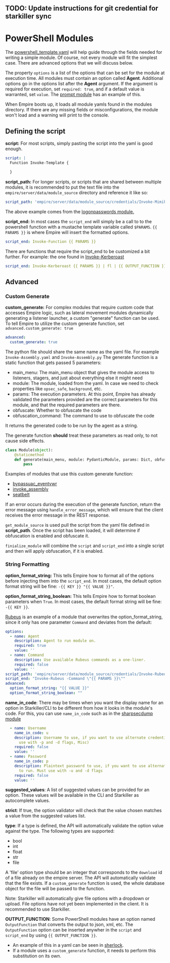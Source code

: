 ## TODO: Update instructions for git credential for starkiller sync

# PowerShell Modules

The [powershell\_template.yaml](https://github.com/BC-SECURITY/Empire/blob/master/empire/server/modules/powershell\_template.py) will help guide through the fields needed for writing a simple module. Of course, not every module will fit the simplest case. There are advanced options that we will discuss below.

The property `options` is a list of the options that can be set for the module at execution time. All modules must contain an option called **Agent**. Additional options go in the options list after the **Agent** argument. If the argument is required for execution, set `required: true`, and if a default value is warranted, set `value`. The [prompt module](https://github.com/BC-SECURITY/Empire/blob/master/empire/server/modules/powershell/collection/prompt.yaml) has an example of this.

When Empire boots up, it loads all module yamls found in the modules directory. If there are any missing fields or misconfigurations, the module won't load and a warning will print to the console.

## Defining the script

**script:** For most scripts, simply pasting the script into the yaml is good enough.

```yaml
script: |
  Function Invoke-Template {

  }
```

**script\_path:** For longer scripts, or scripts that are shared between multiple modules, it is recommended to put the text file into the `empire/server/data/module_source` directory and reference it like so:

```yaml
script_path: 'empire/server/data/module_source/credentials/Invoke-Mimikatz.ps1'
```

The above example comes from the [logonpasswords module.](https://github.com/BC-SECURITY/Empire/blob/master/empire/server/modules/powershell/credentials/mimikatz/logonpasswords.yaml)

**script\_end:** In most cases the `script_end` will simply be a call to to the powershell function with a mustache template variable called `$PARAMS`. `{{ PARAMS }}` is where Empire will insert the formatted options.

```yaml
script_end: Invoke-Function {{ PARAMS }}
```

There are functions that require the script\_end to be customized a bit further. For example: the one found in [Invoke-Kerberoast](https://github.com/BC-SECURITY/Empire/blob/master/empire/server/modules/powershell/credentials/invoke\_kerberoast.yaml)

```yaml
script_end: Invoke-Kerberoast {{ PARAMS }} | fl | {{ OUTPUT_FUNCTION }} | %{$_ + "`n"};"`nInvoke-Kerberoast completed!
```

## Advanced

### **Custom Generate**

**custom\_generate:** For complex modules that require custom code that accesses Empire logic, such as lateral movement modules dynamically generating a listener launcher, a custom "generate" function can be used. To tell Empire to utilize the custom generate function, set `advanced.custom_generate: true`

```yaml
advanced:
  custom_generate: true
```

The python file should share the same name as the yaml file. For example `Invoke-Assembly.yaml` and `Invoke-Assembly.py` The generate function is a static function that gets passed 5 parameters:

* main\_menu: The main\_menu object that gives the module access to listeners, stagers, and just about everything else it might need
* module: The module, loaded from the yaml. In case we need to check properties like `opsec_safe`, `background`, etc.
* params: The execution parameters. At this point, Empire has already validated the parameters provided are the correct parameters for this module, and that the required parameters are there.
* obfuscate: Whether to obfuscate the code
* obfuscation\_command: The command to use to obfuscate the code

It returns the generated code to be run by the agent as a string.

The generate function **should** treat these parameters as read only, to not cause side effects.

```python
class Module(object):
    @staticmethod
    def generate(main_menu, module: PydanticModule, params: Dict, obfuscate: bool = False, obfuscation_command: str = "") -> Tuple[Optiona[str], Optional[str]]:
        pass
```

Examples of modules that use this custom generate function:

* [bypassuac\_eventvwr](https://github.com/BC-SECURITY/Empire/blob/master/empire/server/modules/powershell/privesc/bypassuac\_eventvwr.py)
* [invoke\_assembly](https://github.com/BC-SECURITY/Empire/blob/master/empire/server/modules/powershell/code\_execution/invoke\_assembly.py)
* [seatbelt](https://github.com/BC-SECURITY/Empire/blob/master/empire/server/modules/powershell/situational\_awareness/host/seatbelt.py)

If an error occurs during the execution of the generate function, return the error message using `handle_error_message`, which will ensure that the client receives the error message in the REST response.

`get_module_source` is used pull the script from the yaml file defined in **script\_path**. Once the script has been loaded, it will determine if obfuscation is enabled and obfuscate it.

`finialize_module` will combine the `script` and `script_end` into a single script and then will apply obfuscation, if it is enabled.

### String Formatting

**option\_format\_string:** This tells Empire how to format all of the options before injecting them into the `script_end`. In most cases, the default option format string will be fine: `-{{ KEY }} "{{ VALUE }}"`.

**option\_format\_string\_boolean:** This tells Empire how to format boolean parameters when `True`. In most cases, the default format string will be fine: `-{{ KEY }}`.

[Rubeus](https://github.com/BC-SECURITY/Empire/blob/master/empire/server/modules/powershell/credentials/rubeus.yaml) is an example of a module that overwrites the option\_format\_string, since it only has one parameter `Command` and deviates from the default:

```yaml
options:
  - name: Agent
    description: Agent to run module on.
    required: true
    value: ''
  - name: Command
    description: Use available Rubeus commands as a one-liner.
    required: false
    value: ''
script_path: 'empire/server/data/module_source/credentials/Invoke-Rubeus.ps1'
script_end: "Invoke-Rubeus -Command \"{{ PARAMS }}\""
advanced:
  option_format_string: "{{ VALUE }}"
  option_format_string_boolean: ""
```

**name\_in\_code**: There may be times when you want the display name for an option in Starkiller/CLI to be different from how it looks in the module's code. For this, you can use `name_in_code` such as in the [sharpsecdump module](https://github.com/BC-SECURITY/Empire/blob/master/empire/server/modules/powershell/credentials/sharpsecdump.yaml)

```yaml
  - name: Username
    name_in_code: u
    description: Username to use, if you want to use alternate credentials to run. Must
      use with -p and -d flags, Misc)
    required: false
    value: ''
  - name: Password
    name_in_code: p
    description: Plaintext password to use, if you want to use alternate credentials
      to run. Must use with -u and -d flags
    required: false
    value: ''
```

**suggested\_values**: A list of suggested values can be provided for an option. These values will be available in the CLI and Starkiller as autocomplete values.

**strict**: If true, the option validator will check that the value chosen matches a value from the suggested values list.

**type**: If a type is defined, the API will automatically validate the option value against the type. The following types are supported:
* bool
* int
* float
* str
* file

A 'file' option type should be an integer that corresponds to the `download` id of a file already on the empire server. The API will automatically validate that the file exists. If a `custom_generate` function is used, the whole database object for the file will be passed to the function.

Note: Starkiller will automatically give file options with a dropdown or upload. File options have not yet been implemented in the client. It is recommended to use Starkiller.

**OUTPUT\_FUNCTION**: Some PowerShell modules have an option named `OutputFunction` that converts the output to json, xml, etc. The `OutputFunction` option can be inserted anywher in the `script` and `script_end` by using `{{ OUTPUT_FUNCTION }}`.

* An example of this in a yaml can be seen in [sherlock](https://github.com/BC-SECURITY/Empire/blob/master/empire/server/modules/powershell/privesc/sherlock.yaml).
* If a module uses a `custom_generate` function, it needs to perform this substitution on its own.
